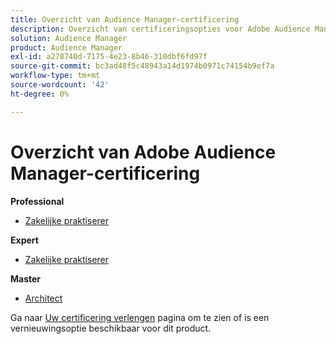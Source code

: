 ```yaml
---
title: Overzicht van Audience Manager-certificering
description: Overzicht van certificeringsopties voor Adobe Audience Manager
solution: Audience Manager
product: Audience Manager
exl-id: a278740d-7175-4e23-8b46-310dbf6fd97f
source-git-commit: bc3ad48f5c48943a14d1974b0971c74154b9ef7a
workflow-type: tm+mt
source-wordcount: '42'
ht-degree: 0%

---
```


# Overzicht van Adobe Audience Manager-certificering

**Professional**

* [Zakelijke praktiserer](/help/certifications/aam/aam-p-business.md) <!--AD0-E458-->

**Expert**

* [Zakelijke praktiserer](/help/certifications/aam/aam-e-business.md) <!--AD0-E457-->

**Master**

* [Architect](/help/certifications/aam/aam-m-architect.md) <!--AD0-E454-->

Ga naar [Uw certificering verlengen](/help/certifications/renew.md) pagina om te zien of is een vernieuwingsoptie beschikbaar voor dit product.
